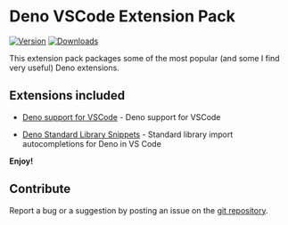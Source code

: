 # Deno VSCode Extension Pack

[![Version](https://vsmarketplacebadge.apphb.com/version/justjavac.vscode-deno-extensionpack.svg)](https://marketplace.visualstudio.com/items?itemName=justjavac.vscode-deno-extensionpack)
[![Downloads](https://vsmarketplacebadge.apphb.com/downloads/justjavac.vscode-deno-extensionpack.svg)](https://marketplace.visualstudio.com/items?itemName=justjavac.vscode-deno-extensionpack)

This extension pack packages some of the most popular (and some I find very useful) Deno extensions.

## Extensions included

- [Deno support for VSCode](https://marketplace.visualstudio.com/items?itemName=denoland.vscode-deno) - Deno support for VSCode

- [Deno Standard Library Snippets](https://marketplace.visualstudio.com/items?itemName=laurencebahiirwa.deno-std-lib-snippets) - Standard library import autocompletions for Deno in VS Code

**Enjoy!**

## Contribute

Report a bug or a suggestion by posting an issue on the [git repository](https://github.com/justjavac/vscode-deno-extensionpack).
